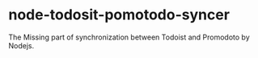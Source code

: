 # node-todosit-pomotodo-syncer
The Missing part of synchronization between Todoist and Promodoto by Nodejs.
